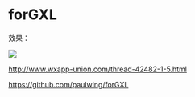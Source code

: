 # forGXL
效果：

<img src="http://www.wxapp-union.com/data/attachment/forum/201902/20/165051zwwzoalzhhocwv7e.jpg"/>


http://www.wxapp-union.com/thread-42482-1-5.html


https://github.com/paulwing/forGXL

